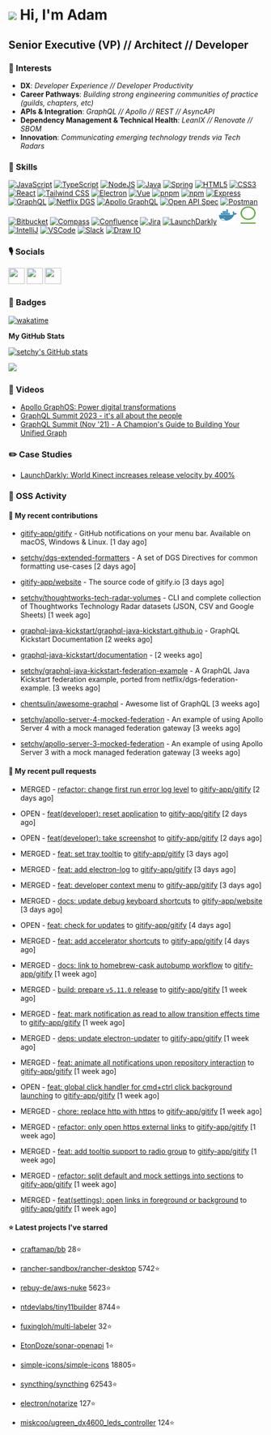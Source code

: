 ![](https://user-images.githubusercontent.com/18350557/176309783-0785949b-9127-417c-8b55-ab5a4333674e.gif) Hi, I'm Adam
============================================================================================================================

Senior Executive (VP) // Architect // Developer
-----------------------------------------------

### 🔭 Interests

- **DX**: *Developer Experience // Developer Productivity*
- **Career Pathways**: *Building strong engineering communities of practice (guilds, chapters, etc)*
- **APIs & Integration**: *GraphQL // Apollo // REST // AsyncAPI*
- **Dependency Management & Technical Health**: *LeanIX // Renovate // SBOM*
- **Innovation**: *Communicating emerging technology trends via Tech Radars*

### 💪 Skills

<p align="left">
  <a href="https://developer.mozilla.org/en-US/docs/Web/JavaScript" target="_blank" rel="noreferrer"><img src="https://raw.githubusercontent.com/danielcranney/readme-generator/main/public/icons/skills/javascript-colored.svg" width="36" height="36" alt="JavaScript" /></a>
  <a href="https://www.typescriptlang.org/" target="_blank" rel="noreferrer"><img src="https://raw.githubusercontent.com/danielcranney/readme-generator/main/public/icons/skills/typescript-colored.svg" width="36" height="36" alt="TypeScript" /></a>
  <a href="https://nodejs.org/en/" target="_blank" rel="noreferrer"><img src="https://raw.githubusercontent.com/danielcranney/readme-generator/main/public/icons/skills/nodejs-colored.svg" width="36" height="36" alt="NodeJS" /></a>
  <a href="https://www.oracle.com/java/" target="_blank" rel="noreferrer"><img src="https://raw.githubusercontent.com/danielcranney/readme-generator/main/public/icons/skills/java-colored.svg" width="36" height="36" alt="Java" /></a>
  <a href="https://spring.io/" target="_blank" rel="noreferrer"><img src="https://cdn.worldvectorlogo.com/logos/spring-3.svg" width="36" height="36" alt="Spring" /></a> 
  <a href="https://developer.mozilla.org/en-US/docs/Glossary/HTML5" target="_blank" rel="noreferrer"><img src="https://raw.githubusercontent.com/danielcranney/readme-generator/main/public/icons/skills/html5-colored.svg" width="36" height="36" alt="HTML5" /></a>
  <a href="https://www.w3.org/TR/CSS/#css" target="_blank" rel="noreferrer"><img src="https://raw.githubusercontent.com/danielcranney/readme-generator/main/public/icons/skills/css3-colored.svg" width="36" height="36" alt="CSS3" /></a>
  <a href="https://react.dev/" target="_blank" rel="noreferrer"><img src="https://cdn.worldvectorlogo.com/logos/react-2.svg" width="36" height="36" alt="React" /></a>
  <a href="https://tailwindcss.com/" target="_blank" rel="noreferrer"><img src="https://cdn.worldvectorlogo.com/logos/tailwind-css-2.svg" width="36" height="36" alt="Tailwind CSS" /></a>
  <a href="https://www.electronjs.org/" target="_blank" rel="noreferrer"><img src="https://cdn.worldvectorlogo.com/logos/electron-1.svg" width="36" height="36" alt="Electron" /></a>
  <a href="https://vuejs.org/" target="_blank" rel="noreferrer"><img src="https://cdn.worldvectorlogo.com/logos/vue-9.svg" width="36" height="36" alt="Vue" /></a>
  <a href="https://pnpm.io/" target="_blank" rel="noreferrer"><img src="https://encrypted-tbn0.gstatic.com/images?q=tbn:ANd9GcSGcwBnoTNg212cvEclMX-_qRw_P-_odFp3aafVal77Hg&s" width="36" height="36" alt="pnpm" /></a>
  <a href="https://www.npmjs.com/" target="_blank" rel="noreferrer"><img src="https://cdn.worldvectorlogo.com/logos/npm-square-red-1.svg" width="36" height="36" alt="npm" /></a>
  <a href="https://expressjs.com/" target="_blank" rel="noreferrer"><img src="https://raw.githubusercontent.com/danielcranney/readme-generator/main/public/icons/skills/express-colored.svg" width="36" height="36" alt="Express" /></a>
  <a href="https://graphql.org/" target="_blank" rel="noreferrer"><img src="https://raw.githubusercontent.com/danielcranney/readme-generator/main/public/icons/skills/graphql-colored.svg" width="36" height="36" alt="GraphQL" /></a>
  <a href="https://netflix.github.io/dgs/" target="_blank" rel="noreferrer"><img src="https://raw.githubusercontent.com/Netflix/dgs/main/docs/images/dgs-framework-brand/Icon/dgs-icon--blue.svg" width="36" height="36" alt="Netflix DGS" /></a>
  <a href="https://apollographql.com/" target="_blank" rel="noreferrer"><img src="https://cdn.worldvectorlogo.com/logos/apollo-graphql-compact.svg" width="36" height="36" alt="Apollo GraphQL" /></a>
  <a href="https://swagger.io/specification/" target="_blank" rel="noreferrer"><img src="https://cdn.worldvectorlogo.com/logos/openapi-1.svg" width="36" height="36" alt="Open API Spec" /></a>
  <a href="https://www.postman.com//" target="_blank" rel="noreferrer"><img src="https://cdn.worldvectorlogo.com/logos/postman.svg" width="36" height="36" alt="Postman" /></a>
  <a href="https://www.atlassian.com/software/bitbucket" target="_blank" rel="noreferrer"><img src="https://cdn.worldvectorlogo.com/logos/bitbucket-icon.svg" width="36" height="36" alt="Bitbucket" /></a>
  <a href="https://www.atlassian.com/software/compass" target="_blank" rel="noreferrer"><img src="https://cdn.worldvectorlogo.com/logos/atlassian-compass-1.svg" width="36" height="36" alt="Compass" /></a>
  <a href="https://www.atlassian.com/software/confluence" target="_blank" rel="noreferrer"><img src="https://cdn.worldvectorlogo.com/logos/confluence-1.svg" width="36" height="36" alt="Confluence" /></a>
  <a href="https://www.atlassian.com/software/jira" target="_blank" rel="noreferrer"><img src="https://cdn.worldvectorlogo.com/logos/jira-1.svg" width="36" height="36" alt="Jira" /></a>
  <a href="https://launchdarkly.com/" target="_blank" rel="noreferrer"><img src="https://cdn.worldvectorlogo.com/logos/launchdarkly-2.svg" width="36" height="36" alt="LaunchDarkly" /></a>
  <a href="https://docker.com/" target="_blank" rel="noreferrer"><img src="https://raw.githubusercontent.com/nx211/homer-icons/master/png/docker.png" width="36" height="36" alt="Docker" /></a>
  <a href="https://jfrog.com/artifactory/" target="_blank" rel="noreferrer"><img src="https://raw.githubusercontent.com/nx211/homer-icons/master/png/artifactory.png" width="36" height="36" alt="Artifactory" /></a>
  <a href="https://www.jetbrains.com/idea/" target="_blank" rel="noreferrer"><img src="https://cdn.worldvectorlogo.com/logos/intellij-idea-1.svg" width="36" height="36" alt="IntelliJ" /></a>
  <a href="https://code.visualstudio.com/" target="_blank" rel="noreferrer"><img src="https://cdn.worldvectorlogo.com/logos/visual-studio-code-1.svg" width="36" height="36" alt="VSCode" /></a>
  <a href="https://slack.com/" target="_blank" rel="noreferrer"><img src="https://cdn.worldvectorlogo.com/logos/slack-new-logo.svg" width="36" height="36" alt="Slack" /></a>
  <a href="https://drawio-app.com/" target="_blank" rel="noreferrer"><img src="https://cdn.worldvectorlogo.com/logos/draw-io.svg" width="36" height="36" alt="Draw IO" /></a>
</p>

                      

### 🎙️ Socials
                  
<p align="left">
  <a href="https://www.github.com/setchy" target="_blank" rel="noreferrer"><img src="https://raw.githubusercontent.com/danielcranney/readme-generator/main/public/icons/socials/github.svg" width="32" height="32" /></a>
  <a href="https://www.linkedin.com/in/adamsetch" target="_blank" rel="noreferrer"><img src="https://raw.githubusercontent.com/danielcranney/readme-generator/main/public/icons/socials/linkedin.svg" width="32" height="32" /></a>
  <a href="https://www.twitter.com/setchy87" target="_blank" rel="noreferrer"><img src="https://raw.githubusercontent.com/danielcranney/readme-generator/main/public/icons/socials/twitter.svg" width="32" height="32" /></a>
</p>

### 📛 Badges

[![wakatime](https://wakatime.com/badge/user/2b948ae2-4be1-4020-8a57-7de60b53fe1d.svg)](https://wakatime.com/@2b948ae2-4be1-4020-8a57-7de60b53fe1d)

<b>My GitHub Stats</b>

<a href="http://www.github.com/setchy"><img src="https://github-readme-stats.vercel.app/api?username=setchy&show_icons=true&hide=&count_private=true&title_color=0891b2&text_color=ffffff&icon_color=0891b2&bg_color=1c1917&hide_border=true&show_icons=true" alt="setchy's GitHub stats" /></a>

<a href="http://www.github.com/setchy"><img src="https://github-readme-streak-stats.herokuapp.com/?user=setchy&stroke=ffffff&background=1c1917&ring=0891b2&fire=0891b2&currStreakNum=ffffff&currStreakLabel=0891b2&sideNums=ffffff&sideLabels=ffffff&dates=ffffff&hide_border=true" /></a>

### 📼 Videos

- [Apollo GraphOS: Power digital transformations](https://www.apollographql.com/enterprise?wvideo=4fu2lsjssc)
- [GraphQL Summit 2023 - it's all about the people](https://www.youtube.com/watch?v=090IWEcHbJc)
- [GraphQL Summit (Nov '21) - A Champion's Guide to Building Your Unified Graph](https://www.apollographql.com/events/roundtable/graphql-summit-november-2021/a-champions-guide-to-building-your-unified-graph)

### ✏️ Case Studies

- [LaunchDarkly: World Kinect increases release velocity by 400%](https://launchdarkly.com/case-studies/world-kinect/)

### 🎯 OSS Activity
#### 🚀 My recent contributions



- [gitify-app/gitify](https://github.com/gitify-app/gitify) - GitHub notifications on your menu bar. Available on macOS, Windows &amp; Linux. [1 day ago]

- [setchy/dgs-extended-formatters](https://github.com/setchy/dgs-extended-formatters) - A set of DGS Directives for common formatting use-cases [2 days ago]

- [gitify-app/website](https://github.com/gitify-app/website) - The source code of gitify.io [3 days ago]

- [setchy/thoughtworks-tech-radar-volumes](https://github.com/setchy/thoughtworks-tech-radar-volumes) - CLI and complete collection of Thoughtworks Technology Radar datasets (JSON, CSV and Google Sheets) [1 week ago]

- [graphql-java-kickstart/graphql-java-kickstart.github.io](https://github.com/graphql-java-kickstart/graphql-java-kickstart.github.io) - GraphQL Kickstart Documentation [2 weeks ago]

- [graphql-java-kickstart/documentation](https://github.com/graphql-java-kickstart/documentation) -  [2 weeks ago]

- [setchy/graphql-java-kickstart-federation-example](https://github.com/setchy/graphql-java-kickstart-federation-example) - A GraphQL Java Kickstart federation example, ported from netflix/dgs-federation-example. [3 weeks ago]

- [chentsulin/awesome-graphql](https://github.com/chentsulin/awesome-graphql) - Awesome list of GraphQL [3 weeks ago]

- [setchy/apollo-server-4-mocked-federation](https://github.com/setchy/apollo-server-4-mocked-federation) - An example of using Apollo Server 4 with a mock managed federation gateway [3 weeks ago]

- [setchy/apollo-server-3-mocked-federation](https://github.com/setchy/apollo-server-3-mocked-federation) - An example of using Apollo Server 3 with a mock managed federation gateway [3 weeks ago]

#### 🎉 My recent pull requests



- MERGED - [refactor: change first run error log level](https://github.com/gitify-app/gitify/pull/1406) to [gitify-app/gitify](https://github.com/gitify-app/gitify) [2 days ago]

- OPEN - [feat(developer): reset application](https://github.com/gitify-app/gitify/pull/1405) to [gitify-app/gitify](https://github.com/gitify-app/gitify) [2 days ago]

- OPEN - [feat(developer): take screenshot](https://github.com/gitify-app/gitify/pull/1404) to [gitify-app/gitify](https://github.com/gitify-app/gitify) [2 days ago]

- MERGED - [feat: set tray tooltip](https://github.com/gitify-app/gitify/pull/1401) to [gitify-app/gitify](https://github.com/gitify-app/gitify) [3 days ago]

- MERGED - [feat: add electron-log](https://github.com/gitify-app/gitify/pull/1400) to [gitify-app/gitify](https://github.com/gitify-app/gitify) [3 days ago]

- MERGED - [feat: developer context menu](https://github.com/gitify-app/gitify/pull/1399) to [gitify-app/gitify](https://github.com/gitify-app/gitify) [3 days ago]

- MERGED - [docs: update debug keyboard shortcuts](https://github.com/gitify-app/website/pull/178) to [gitify-app/website](https://github.com/gitify-app/website) [3 days ago]

- OPEN - [feat: check for updates](https://github.com/gitify-app/gitify/pull/1397) to [gitify-app/gitify](https://github.com/gitify-app/gitify) [4 days ago]

- MERGED - [feat: add accelerator shortcuts](https://github.com/gitify-app/gitify/pull/1396) to [gitify-app/gitify](https://github.com/gitify-app/gitify) [4 days ago]

- MERGED - [docs: link to homebrew-cask autobump workflow](https://github.com/gitify-app/gitify/pull/1391) to [gitify-app/gitify](https://github.com/gitify-app/gitify) [1 week ago]

- MERGED - [build: prepare `v5.11.0` release](https://github.com/gitify-app/gitify/pull/1390) to [gitify-app/gitify](https://github.com/gitify-app/gitify) [1 week ago]

- MERGED - [feat: mark notification as read to allow transition effects time](https://github.com/gitify-app/gitify/pull/1389) to [gitify-app/gitify](https://github.com/gitify-app/gitify) [1 week ago]

- MERGED - [deps: update electron-updater](https://github.com/gitify-app/gitify/pull/1388) to [gitify-app/gitify](https://github.com/gitify-app/gitify) [1 week ago]

- MERGED - [feat: animate all notifications upon repository interaction](https://github.com/gitify-app/gitify/pull/1383) to [gitify-app/gitify](https://github.com/gitify-app/gitify) [1 week ago]

- OPEN - [feat: global click handler for cmd&#43;ctrl click background launching](https://github.com/gitify-app/gitify/pull/1382) to [gitify-app/gitify](https://github.com/gitify-app/gitify) [1 week ago]

- MERGED - [chore: replace http with https](https://github.com/gitify-app/gitify/pull/1380) to [gitify-app/gitify](https://github.com/gitify-app/gitify) [1 week ago]

- MERGED - [refactor: only open https external links](https://github.com/gitify-app/gitify/pull/1379) to [gitify-app/gitify](https://github.com/gitify-app/gitify) [1 week ago]

- MERGED - [feat: add tooltip support to radio group](https://github.com/gitify-app/gitify/pull/1378) to [gitify-app/gitify](https://github.com/gitify-app/gitify) [1 week ago]

- MERGED - [refactor: split default and mock settings into sections](https://github.com/gitify-app/gitify/pull/1377) to [gitify-app/gitify](https://github.com/gitify-app/gitify) [1 week ago]

- MERGED - [feat(settings): open links in foreground or background](https://github.com/gitify-app/gitify/pull/1376) to [gitify-app/gitify](https://github.com/gitify-app/gitify) [1 week ago]

#### ⭐ Latest projects I've starred



- [craftamap/bb](https://github.com/craftamap/bb) 28⭐

- [rancher-sandbox/rancher-desktop](https://github.com/rancher-sandbox/rancher-desktop) 5742⭐

- [rebuy-de/aws-nuke](https://github.com/rebuy-de/aws-nuke) 5623⭐

- [ntdevlabs/tiny11builder](https://github.com/ntdevlabs/tiny11builder) 8744⭐

- [fuxingloh/multi-labeler](https://github.com/fuxingloh/multi-labeler) 32⭐

- [EtonDoze/sonar-openapi](https://github.com/EtonDoze/sonar-openapi) 1⭐

- [simple-icons/simple-icons](https://github.com/simple-icons/simple-icons) 18805⭐

- [syncthing/syncthing](https://github.com/syncthing/syncthing) 62543⭐

- [electron/notarize](https://github.com/electron/notarize) 127⭐

- [miskcoo/ugreen_dx4600_leds_controller](https://github.com/miskcoo/ugreen_dx4600_leds_controller) 124⭐


